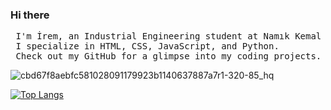 ### Hi there
<pre>
 I'm İrem, an Industrial Engineering student at Namık Kemal University in Turkey. 
 I specialize in HTML, CSS, JavaScript, and Python. 
 Check out my GitHub for a glimpse into my coding projects.
</pre>

![cbd67f8aebfc581028091179923b1140637887a7r1-320-85_hq](https://github.com/iremberber/iremberber/assets/112650996/01cfa1f7-1545-445c-ae46-c85d37e5955d)

[![Top Langs](https://github-readme-stats.vercel.app/api/top-langs/?username=iremberber&layout=donut&theme=tokyonight)](https://github.com/anuraghazra/github-readme-stats)


